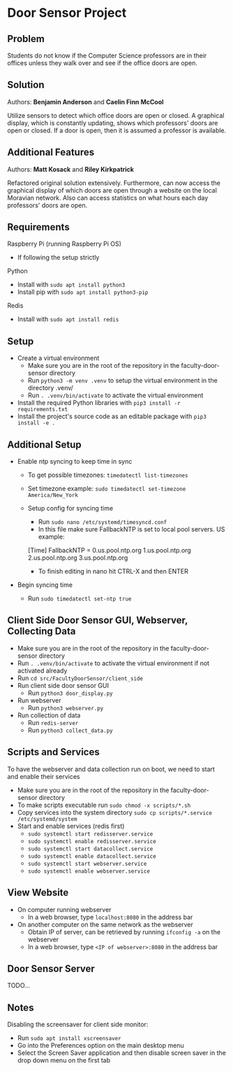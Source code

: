 # Door Sensor Project

## Problem
Students do not know if the Computer Science professors are in their offices unless they walk over and see if the office doors are open.


## Solution
Authors: **Benjamin Anderson** and **Caelin Finn McCool**

Utilize sensors to detect which office doors are open or closed. A graphical display, which is constantly updating, shows which professors' doors are open or closed. If a door is open, then it is assumed a professor is available.

## Additional Features
Authors: **Matt Kosack** and **Riley Kirkpatrick**

Refactored original solution extensively. Furthermore, can now access the graphical display of which doors are open through a website on the local Moravian network.
Also can access statistics on what hours each day professors' doors are open.


## Requirements
Raspberry Pi (running Raspberry Pi OS)
* If following the setup strictly

Python
* Install with `sudo apt install python3`
* Install pip with `sudo apt install python3-pip`

Redis 
* Install with `sudo apt install redis`

## Setup
* Create a virtual environment
    * Make sure you are in the root of the repository in the faculty-door-sensor directory
    * Run `python3 -m venv .venv` to setup the virtual environment in the directory .venv/
    * Run `. .venv/bin/activate` to activate the virtual environment
* Install the required Python libraries with `pip3 install -r requirements.txt`
* Install the project's source code as an editable package with `pip3 install -e .`

## Additional Setup
* Enable ntp syncing to keep time in sync
    * To get possible timezones: `timedatectl list-timezones`
    * Set timezone example: `sudo timedatectl set-timezone America/New_York`
    * Setup config for syncing time
        * Run `sudo nano /etc/systemd/timesyncd.conf`
        * In this file make sure FallbackNTP is set to local pool servers. US example:

        [Time]
        FallbackNTP = 0.us.pool.ntp.org 1.us.pool.ntp.org 2.us.pool.ntp.org 3.us.pool.ntp.org
        * To finish editing in nano hit CTRL-X and then ENTER

* Begin syncing time
    * Run `sudo timedatectl set-ntp true`

## Client Side Door Sensor GUI, Webserver, Collecting Data
* Make sure you are in the root of the repository in the faculty-door-sensor directory
* Run `. .venv/bin/activate` to activate the virtual environment if not activated already
* Run `cd src/FacultyDoorSensor/client_side`
* Run client side door sensor GUI
    * Run `python3 door_display.py`
* Run webserver
    * Run `python3 webserver.py`
* Run collection of data
    * Run `redis-server`
    * Run `python3 collect_data.py`

## Scripts and Services
To have the webserver and data collection run on boot, we need to start and enable their services
* Make sure you are in the root of the repository in the faculty-door-sensor directory
* To make scripts executable run `sudo chmod -x scripts/*.sh`
* Copy services into the system directory `sudo cp scripts/*.service /etc/systemd/system`
* Start and enable services (redis first)
    * `sudo systemctl start redisserver.service`
    * `sudo systemctl enable redisserver.service`
    * `sudo systemctl start datacollect.service`
    * `sudo systemctl enable datacollect.service`
    * `sudo systemctl start webserver.service`
    * `sudo systemctl enable webserver.service`

## View Website
* On computer running webserver
    * In a web browser, type `localhost:8080` in the address bar
* On another computer on the same network as the webserver
    * Obtain IP of server, can be retrieved by running `ifconfig -a` on the webserver
    * In a web browser, type `<IP of webserver>:8080` in the address bar

## Door Sensor Server
TODO...

## Notes
Disabling the screensaver for client side monitor:

* Run `sudo apt install xscreensaver`
* Go into the Preferences option on the main desktop menu
* Select the Screen Saver application and then disable screen saver in the drop down menu on the first tab

